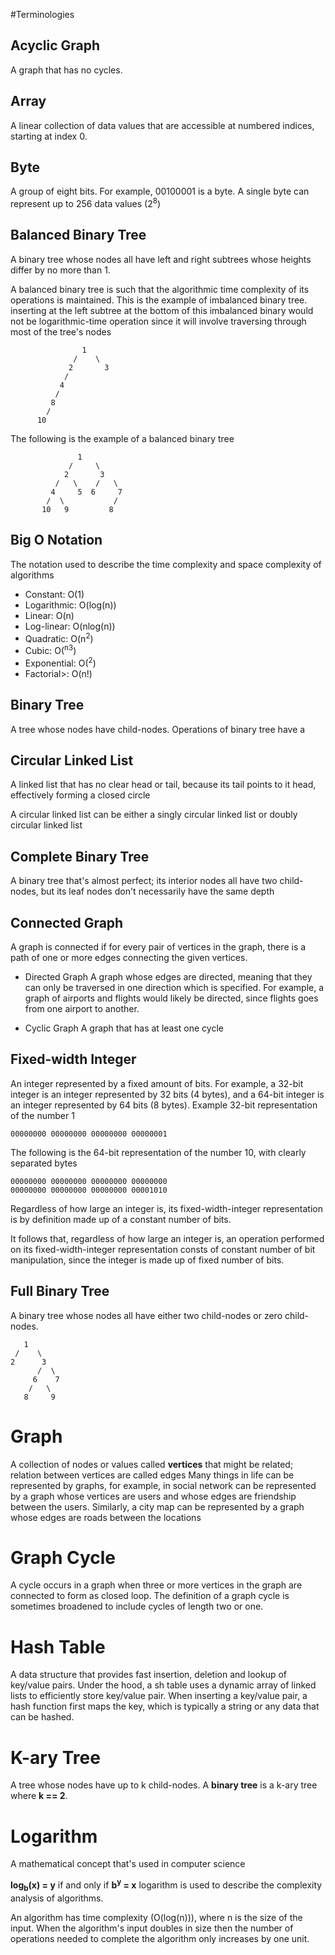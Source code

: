 #Terminologies

## Acyclic Graph
A graph that has no cycles.

## Array
A linear collection of data values that are accessible at numbered indices, 
starting at index 0.

## Byte
A group of eight bits. For example, 00100001 is a byte. A single byte can represent up
to 256 data values (2<sup>8</sup>)

## Balanced Binary Tree
A binary tree whose nodes all have left and right subtrees whose heights differ
by no more than 1.

A balanced binary tree is such that the algorithmic time complexity of its 
operations is maintained.
This is the example of imbalanced binary tree.
inserting at the left subtree at the bottom of this imbalanced binary would not be logarithmic-time
operation since it will involve traversing through most of the tree's nodes

```
                1
              /    \
             2       3
            /
           4
          /
         8
        /
      10
```
The following is the example of a balanced binary tree
```
               1
             /     \
            2       3
          /   \    /   \
         4     5  6     7
        /  \           /
       10   9         8
```

## Big O Notation
The notation used to describe the time complexity and space complexity of algorithms

 - Constant: O(1)
 - Logarithmic: O(log(n))
 - Linear: O(n)
 - Log-linear: O(nlog(n))
 - Quadratic: O(n<sup>2</sup>)
 - Cubic: O(<sup>n3</sup>)
 - Exponential: O(<sup>2</sup>)
 - Factorial>: O(n!)

## Binary Tree
A tree whose nodes have child-nodes.
Operations of binary tree have a

## Circular Linked List
A linked list that has no clear head or tail, because its tail points 
to it head, effectively forming a closed circle

A circular linked list can be either a singly circular linked list or doubly
circular linked list

## Complete Binary Tree
A binary tree that's almost perfect; its interior nodes all have two child-nodes,
but its leaf nodes don't necessarily have the same depth

## Connected Graph
A graph is connected if for every pair of vertices in the graph, there is a path
of one or more edges connecting the given vertices.

 - Directed Graph
   A graph whose edges are directed, meaning that they can only be traversed in one direction
   which is specified.
   For example, a graph of airports and flights would likely be directed,
   since flights goes from one airport to another.

 - Cyclic Graph
   A graph that has at least one cycle

## Fixed-width Integer
An integer represented by a fixed amount of bits. For example, a 32-bit integer
is an integer represented by 32 bits (4 bytes), and a 64-bit integer is an integer
represented by 64 bits (8 bytes).
Example 32-bit representation of the number 1
```
00000000 00000000 00000000 00000001

```
The following is the 64-bit representation of the number 10, with clearly separated
bytes
```
00000000 00000000 00000000 00000000
00000000 00000000 00000000 00001010
```
Regardless of how large an integer is, its fixed-width-integer representation
is by definition made up of a constant number of bits.

It follows that, regardless of how large an integer is, an operation performed on
its fixed-width-integer representation consts of constant number of bit manipulation,
since the integer is made up of fixed number of bits.

## Full Binary Tree
A binary tree whose nodes all have either two child-nodes or zero child-nodes.
```
   1 
 /    \
2      3
      /  \
     6    7 
    /   \
   8     9
```

# Graph
A collection of nodes or values called **vertices** that might be related; relation between vertices are called edges
Many things in life can be represented by graphs, for example, in social network can be represented by a graph
whose vertices are users and whose edges are friendship between the users. Similarly,
a city map can be represented by a graph whose edges are roads between the locations

# Graph Cycle
A cycle occurs in a graph when three or more vertices in the graph are connected to form as closed loop.
The definition of a graph cycle is sometimes broadened to include cycles of length two or one.

# Hash Table
A data structure that provides fast insertion, deletion and lookup of key/value pairs.
 Under the hood, a sh table uses a dynamic array of linked lists to efficiently store key/value pair. When inserting a key/value pair, 
a hash function first maps the key, which is typically a string or any data that can be hashed.

# K-ary Tree
A tree whose nodes have up to k child-nodes. A **binary tree** is a k-ary tree where **k == 2**.

# Logarithm
A mathematical concept that's used in computer science

**log<sub>b</sub>(x) = y** if and only if **b<sup>y</sup> = x**
logarithm is used to describe the complexity analysis of algorithms.

An algorithm has time complexity (O(log(n))), where n is the size of the input.
When the algorithm's input doubles in size then the number of operations needed to complete the 
algorithm only increases by one unit.

